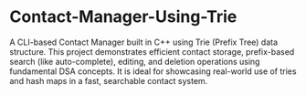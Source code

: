 # Contact-Manager-Using-Trie
A CLI-based Contact Manager built in C++ using Trie (Prefix Tree) data structure. This project demonstrates efficient contact storage, prefix-based search (like auto-complete), editing, and deletion operations using fundamental DSA concepts. It is ideal for showcasing real-world use of tries and hash maps in a fast, searchable contact system.
